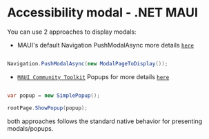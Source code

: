 # Accessibility modal - .NET MAUI

You can use 2 approaches to display modals:

- MAUI's default Navigation PushModalAsync more details [`here`](https://learn.microsoft.com/en-us/dotnet/maui/user-interface/pages/navigationpage#push-pages-to-the-modal-stack)

```csharp

Navigation.PushModalAsync(new ModalPageToDisplay());

```

- [`MAUI Community Toolkit`](https://learn.microsoft.com/en-us/dotnet/communitytoolkit/maui/") Popups for more details [`here`](https://learn.microsoft.com/en-us/dotnet/communitytoolkit/maui/views/popup)

```csharp

var popup = new SimplePopup();

rootPage.ShowPopup(popup);

```

both approaches follows the standard native behavior for presenting modals/popups.
